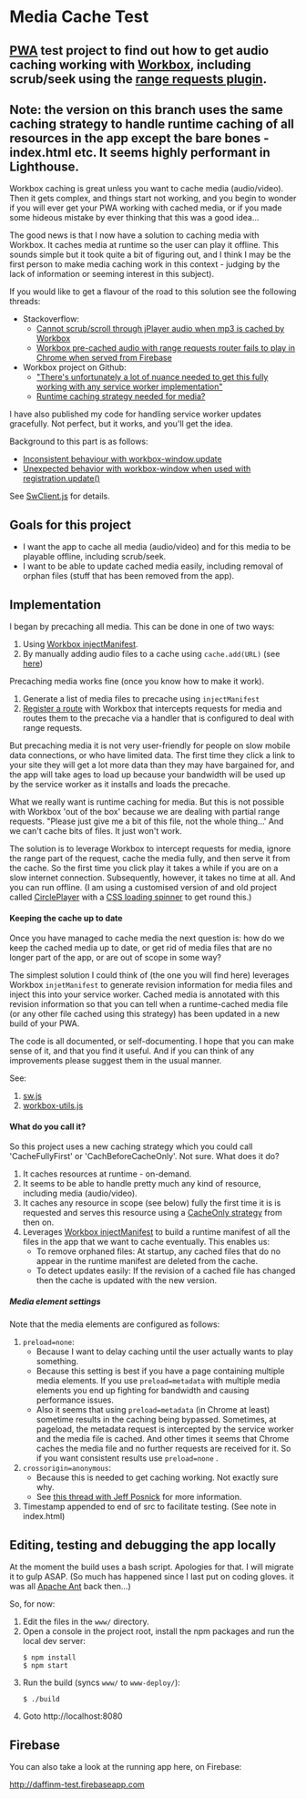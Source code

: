 # Media Cache Test
[PWA](https://en.wikipedia.org/wiki/Progressive_web_application) test project to find out how to get audio caching working with [Workbox](https://developers.google.com/web/tools/workbox), 
including scrub/seek using the [range requests plugin](https://developers.google.com/web/tools/workbox/modules/workbox-range-requests).
---
__Note:__ the version on this branch uses the same caching strategy to handle runtime caching of all 
resources in the app except the bare bones - index.html etc. It seems highly performant in Lighthouse.
---
Workbox caching is great unless you want to cache media (audio/video). Then it gets complex, and things start not working, 
and you begin to wonder if you will ever get your PWA working with cached media, or if
you made some hideous mistake by ever thinking that this was a good idea...

The good news is that I now have a solution to caching media with Workbox. It caches media at runtime so the user can
play it offline. This sounds simple but it took quite a bit of figuring out, and I think I may be the first person to make
media caching work in this context - judging by the lack of information or seeming interest in this subject). 

If you would like to get a flavour of the road to this solution see the following threads:

* Stackoverflow:
  * [Cannot scrub/scroll through jPlayer audio when mp3 is cached by Workbox](https://stackoverflow.com/questions/57903010/cannot-scrub-scroll-through-jplayer-audio-when-mp3-is-cached-by-workbox)
  * [Workbox pre-cached audio with range requests router fails to play in Chrome when served from Firebase](https://stackoverflow.com/questions/58270383/workbox-pre-cached-audio-with-range-requests-router-fails-to-play-in-chrome-when)
* Workbox project on Github:
  * ["There's unfortunately a lot of nuance needed to get this fully working with any service worker implementation"](https://github.com/GoogleChrome/workbox/issues/1663#issuecomment-430788996)
  * [Runtime caching strategy needed for media?](https://github.com/GoogleChrome/workbox/issues/2382)

I have also published my code for handling service worker updates gracefully. Not perfect, but it works, and you'll get the idea. 

Background to 
this part is as follows:
  * [Inconsistent behaviour with workbox-window.update](https://stackoverflow.com/questions/58670453/inconsistent-behaviour-with-workbox-window-update) 
* [Unexpected behavior with workbox-window when used with registration.update()](https://github.com/GoogleChrome/workbox/issues/2031)

See [SwClient.js](https://github.com/daffinm/audio-cache-test/blob/master/www/js/sw-client.js) for details.


## Goals for this project

* I want the app to cache all media (audio/video) and for this media to be playable offline, including scrub/seek.
* I want to be able to update cached media easily, including removal of orphan files (stuff that has been removed from
the app).

## Implementation

I began by precaching all media. This can be done in one of two ways:
1. Using [Workbox injectManifest](https://developers.google.com/web/tools/workbox/modules/workbox-cli#injectmanifest).
1. By manually adding audio files to a cache using ```cache.add(URL)``` (see [here](https://github.com/GoogleChrome/workbox/issues/1663#issuecomment-450999270))

Precaching media works fine (once you know how to make it work). 
1. Generate a list of media files to precache using `injectManifest`
1. [Register a route](https://developers.google.com/web/tools/workbox/modules/workbox-routing) with Workbox that intercepts
requests for media and routes them to the precache via a handler that is configured to deal with range requests. 

But precaching media it is not very user-friendly for people on slow mobile data connections, or who have limited data. 
The first time they click a link to your site they will get a lot more data than they may have bargained for, 
and the app will take ages to load up because your bandwidth will be used up by the service worker as it installs and loads
the precache. 

What we really want is runtime caching for media. But this is not possible with Workbox 'out of the box' because we are
dealing with partial range requests. "Please just give me a bit of this file, not the whole thing...' And we can't cache
bits of files. It just won't work. 

The solution is to leverage Workbox to intercept requests for media, ignore the range part of the request, cache the 
media fully, and then serve it from the cache. So the first time you click play it takes a while if you are on a slow internet 
 connection. Subsequently, however, it takes no time at all. And you can run offline. (I am using a customised version of 
 and old project called [CirclePlayer](https://github.com/maboa/circleplayer) with a [CSS loading spinner](https://projects.lukehaas.me/css-loaders/) to get round this.)

#### Keeping the cache up to date
 
Once you have managed to cache media the next question is: how do we keep the cached media up to date, 
or get rid of media files that are no longer part of the app, or are out of scope in some way?

The simplest solution I could think of (the one you will find here) leverages Workbox `injetManifest` to generate
revision information for media files and inject this into your service worker. Cached media is annotated with this
revision information so that you can tell when a runtime-cached media file (or any other file cached using this
strategy) has been updated in a new build of your PWA. 

The code is all documented, or self-documenting. I hope that you can make sense of it, and that you find it useful.
And if you can think of any improvements please suggest them in the usual manner.

See:

1. [sw.js](https://github.com/daffinm/audio-cache-test/blob/master/www/js/sw.js)
1. [workbox-utils.js](https://github.com/daffinm/audio-cache-test/blob/master/www/js/workbox-utils.js)

#### What do you call it?

So this project uses a new caching strategy which you could call 'CacheFullyFirst' or 'CachBeforeCacheOnly'. Not sure. 
What does it do?

1. It caches resources at runtime - on-demand. 
1. It seems to be able to handle pretty much any kind of resource, including media (audio/video).
1. It caches any resource in scope (see below) fully the first time it is is requested and serves this resource using a 
[CacheOnly strategy](https://developers.google.com/web/tools/workbox/modules/workbox-strategies#cache_only) from then on.
1. Leverages [Workbox injectManifest](https://developers.google.com/web/tools/workbox/modules/workbox-cli#injectmanifest) 
to build a runtime manifest of all the files in the app that we want to cache eventually. This enables us:
   * To remove orphaned files: At startup, any cached files that do no appear in the runtime manifest are deleted from the cache.  
   * To detect updates easily: If the revision of a cached file has changed then the cache is updated with the new version.

##### Media element settings
Note that the media elements are configured as follows: 
1. `preload=none`: 
   * Because I want to delay caching until the user actually wants to play something.
   * Because this setting is best if you have a page containing multiple media elements. If you use
   `preload=metadata` with multiple media elements you end up fighting for bandwidth and causing 
   performance issues.
   * Also it seems that using `preload=metadata` (in Chrome at least) sometime results in the caching being bypassed. 
   Sometimes, at pageload, the metadata request is intercepted by the service worker and the media file is cached. And
   other times it seems that Chrome caches the media file and no further requests are received for it. So if you want
   consistent results use `preload=none` .
1. `crossorigin=anonymous`: 
   * Because this is needed to get caching working. Not exactly sure why. 
   * See [this thread with Jeff Posnick](https://stackoverflow.com/questions/57903010/cannot-scrub-scroll-through-jplayer-audio-when-mp3-is-cached-by-workbox) for more information.
1. Timestamp appended to end of src to facilitate testing. (See note in index.html)  

## Editing, testing and debugging the app locally
At the moment the build uses a bash script. Apologies for that. I will migrate it to gulp ASAP. (So much has happened
since I last put on coding gloves. it was all [Apache Ant](https://ant.apache.org/) back then...)

So, for now:

1. Edit the files in the  ```www/``` directory.
1. Open a console in the project root, install the npm packages and run the local dev server:
   ```
   $ npm install
   $ npm start 
   ```
1. Run the build (syncs ```www/``` to ```www-deploy/```): 
   ```
   $ ./build
   ```
1. Goto http://localhost:8080

## Firebase
You can also take a look at the running app here, on Firebase:

http://daffinm-test.firebaseapp.com